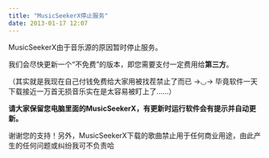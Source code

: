 ```yaml
---
title: "MusicSeekerX停止服务"
date: 2013-01-17 12:07
---
```


MusicSeekerX由于音乐源的原因暂时停止服务。

我们会尽快更新一个“不免费”的版本，即您需要支付一定费用给**第三方**。

（其实就是我现在自己付钱免费给大家用被找茬禁止了而已 →◡→ 毕竟软件一天下载接近一万首无损音乐实在是太容易被盯上了……）

**请大家保留您电脑里面的MusicSeekerX，有更新时运行软件会有提示并自动更新。**

谢谢您的支持！另外，MusicSeekerX下载的歌曲禁止用于任何商业用途，由此产生的任何问题或纠纷我可不负责哈